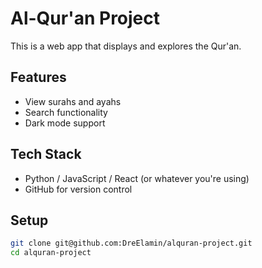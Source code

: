 # Al-Qur'an Project

This is a web app that displays and explores the Qur'an.

## Features

- View surahs and ayahs
- Search functionality
- Dark mode support

## Tech Stack

- Python / JavaScript / React (or whatever you're using)
- GitHub for version control

## Setup

```bash
git clone git@github.com:DreElamin/alquran-project.git
cd alquran-project
